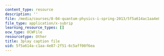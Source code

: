 ```yaml
---
content_type: resource
description: ''
file: /media/courses/8-04-quantum-physics-i-spring-2013/5f5a614ac1aa4e872f516c5aff00f6ea_mLe8YCnUed4.srt
file_type: application/x-subrip
learning_resource_types: []
ocw_type: OCWFile
resourcetype: Other
title: 3play caption file
uid: 5f5a614a-c1aa-4e87-2f51-6c5aff00f6ea
---
```

